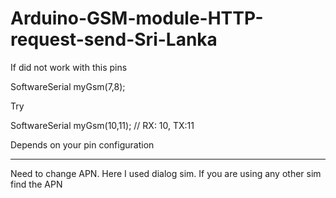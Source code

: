 # Arduino-GSM-module-HTTP-request-send-Sri-Lanka

If did not work with this pins

SoftwareSerial myGsm(7,8);

Try

SoftwareSerial myGsm(10,11); // RX: 10, TX:11

Depends on your pin configuration

--------------------------------------

Need to change APN. Here I used dialog sim. 
If you are using any other sim find the APN
